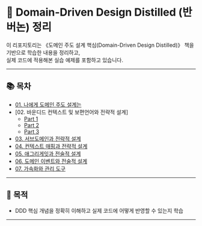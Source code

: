 # 📘 Domain-Driven Design Distilled (반 버논) 정리

이 리포지토리는 《도메인 주도 설계 핵심(Domain-Driven Design Distilled)》 책을 기반으로 학습한 내용을 정리하고,  
실제 코드에 적용해본 실습 예제를 포함하고 있습니다.

---

## 📚 목차

- [01. 나에게 도메인 주도 설계는](chapters/01-what-ddd-means-to-me.md)
- [02. 바운디드 컨텍스트 및 보편언어와 전략적 설계]
   - [Part 1](chapters/02-바운디드컨텍스트와보편언어_PART1.md)
   - [Part 2](chapters/02-바운디드컨텍스트와보편언어_PART2.md)
   - [Part 3](chapters/02-바운디드컨텍스트와보편언어_PART3.md)
- [03. 서브도메인과 전략적 설계]()
- [04. 컨텍스트 매핑과 전략적 설계]()
- [05. 애그리게잇과 전술적 설계]()
- [06. 도메인 이벤트와 전술적 설계]()
- [07. 가속화와 관리 도구]()

---

## 🧠 목적

- DDD 핵심 개념을 정확히 이해하고 실제 코드에 어떻게 반영할 수 있는지 학습  

---
